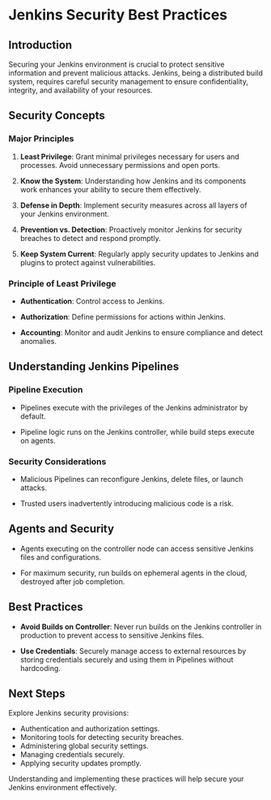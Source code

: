 # Jenkins Security Best Practices

## Introduction

Securing your Jenkins environment is crucial to protect sensitive information and prevent malicious attacks. Jenkins, being a distributed build system, requires careful security management to ensure confidentiality, integrity, and availability of your resources.

## Security Concepts

### Major Principles

1. **Least Privilege**: Grant minimal privileges necessary for users and processes. Avoid unnecessary permissions and open ports.
   
2. **Know the System**: Understanding how Jenkins and its components work enhances your ability to secure them effectively.
   
3. **Defense in Depth**: Implement security measures across all layers of your Jenkins environment.
   
4. **Prevention vs. Detection**: Proactively monitor Jenkins for security breaches to detect and respond promptly.
   
5. **Keep System Current**: Regularly apply security updates to Jenkins and plugins to protect against vulnerabilities.

### Principle of Least Privilege

- **Authentication**: Control access to Jenkins.
  
- **Authorization**: Define permissions for actions within Jenkins.
  
- **Accounting**: Monitor and audit Jenkins to ensure compliance and detect anomalies.

## Understanding Jenkins Pipelines

### Pipeline Execution

- Pipelines execute with the privileges of the Jenkins administrator by default.
  
- Pipeline logic runs on the Jenkins controller, while build steps execute on agents.

### Security Considerations

- Malicious Pipelines can reconfigure Jenkins, delete files, or launch attacks.
  
- Trusted users inadvertently introducing malicious code is a risk.

## Agents and Security

- Agents executing on the controller node can access sensitive Jenkins files and configurations.
  
- For maximum security, run builds on ephemeral agents in the cloud, destroyed after job completion.

## Best Practices

- **Avoid Builds on Controller**: Never run builds on the Jenkins controller in production to prevent access to sensitive Jenkins files.
  
- **Use Credentials**: Securely manage access to external resources by storing credentials securely and using them in Pipelines without hardcoding.

## Next Steps

Explore Jenkins security provisions:

- Authentication and authorization settings.
- Monitoring tools for detecting security breaches.
- Administering global security settings.
- Managing credentials securely.
- Applying security updates promptly.

Understanding and implementing these practices will help secure your Jenkins environment effectively.
